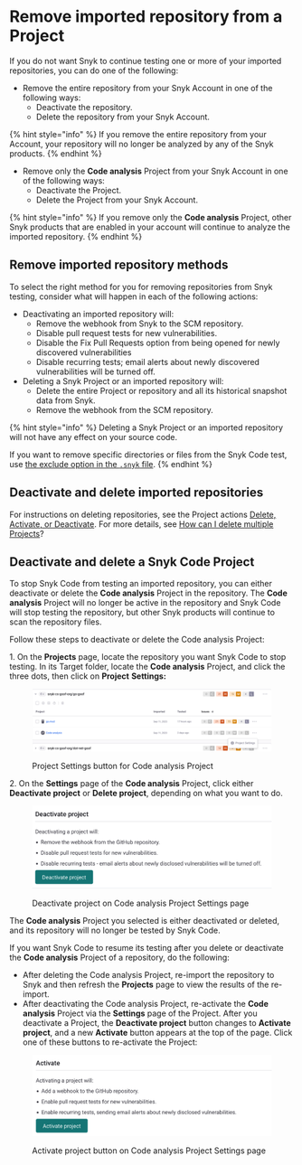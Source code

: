 # Remove imported repository from a Project

If you do not want Snyk to continue testing one or more of your imported repositories, you can do one of the following:

* Remove the entire repository from your Snyk Account in one of the following ways:
  * Deactivate the repository.
  * Delete the repository from your Snyk Account.

{% hint style="info" %}
If you remove the entire repository from your Account, your repository will no longer be analyzed by any of the Snyk products.
{% endhint %}

* Remove only the **Code analysis** Project from your Snyk Account in one of the following ways:
  * Deactivate the Project.
  * Delete the Project from your Snyk Account.

{% hint style="info" %}
If you remove only the **Code analysis** Project, other Snyk products that are enabled in your account will continue to analyze the imported repository.
{% endhint %}

## **Remove imported repository methods**

To select the right method for you for removing repositories from Snyk testing, consider what will happen in each of the following actions:

* Deactivating an imported repository will:
  * Remove the webhook from Snyk to the SCM repository.
  * Disable pull request tests for new vulnerabilities.
  * Disable the Fix Pull Requests option from being opened for newly discovered vulnerabilities
  * Disable recurring tests; email alerts about newly discovered vulnerabilities will be turned off.
* Deleting a Snyk Project or an imported repository will:
  * Delete the entire Project or repository and all its historical snapshot data from Snyk.
  * Remove the webhook from the SCM repository.

{% hint style="info" %}
Deleting a Snyk Project or an imported repository will not have any effect on your source code.

If you want to remove specific directories or files from the Snyk Code test, use [the exclude option in the `.snyk` file](exclude-directories-and-files-from-project-import.md).
{% endhint %}

## **Deactivate and delete imported repositories**

For instructions on deleting repositories, see the Project actions [Delete, Activate, or Deactivate](../../snyk-admin/snyk-projects/#delete-activate-or-deactivate). For more details, see [How can I delete multiple Projects](https://support.snyk.io/s/article/How-can-I-delete-multiple-projects)?

## **Deactivate and delete a Snyk Code Project**

To stop Snyk Code from testing an imported repository, you can either deactivate or delete the **Code analysis** Project in the repository. The **Code analysis** Project will no longer be active in the repository and Snyk Code will stop testing the repository, but other Snyk products will continue to scan the repository files.

Follow these steps to deactivate or delete the Code analysis Project:

1\. On the **Projects** page, locate the repository you want Snyk Code to stop testing. In its Target folder, locate the **Code analysis** Project, and click the three dots, then click on **Project** **Settings:**

<figure><img src="../../.gitbook/assets/code_analysis_project_settings_button.png" alt="Click the Project Settings button for Code analysis Project"><figcaption><p>Project Settings button for Code analysis Project</p></figcaption></figure>

2\. On the **Settings** page of the **Code analysis** Project, click either **Deactivate project** or **Delete project**, depending on what you want to do.

<figure><img src="../../.gitbook/assets/project_settings_deactivate_project.png" alt=""><figcaption><p>Deactivate project on Code analysis Project Settings page</p></figcaption></figure>

The **Code analysis** Project you selected is either deactivated or deleted, and its repository will no longer be tested by Snyk Code.

If you want Snyk Code to resume its testing after you delete or deactivate the **Code analysis** Project of a repository, do the following:

* After deleting the Code analysis Project, re-import the repository to Snyk and then refresh the **Projects** page to view the results of the re-import.
* After deactivating the Code analysis Project, re-activate the **Code analysis** Project via the **Settings** page of the Project. After you deactivate a Project, the **Deactivate project** button changes to **Activate project**, and a new **Activate** button appears at the top of the page. Click one of these buttons to re-activate the Project:

<figure><img src="../../.gitbook/assets/project_settings_activate_project.png" alt=""><figcaption><p>Activate project button on Code analysis Project Settings page</p></figcaption></figure>
